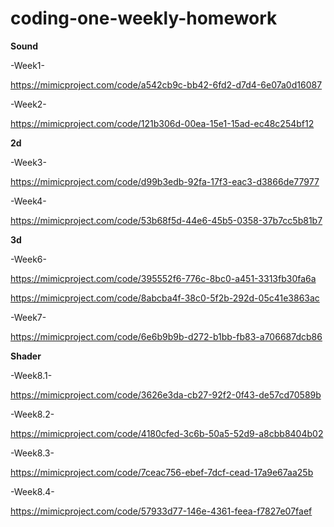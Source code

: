 # coding-one-weekly-homework

**Sound**

-Week1-

https://mimicproject.com/code/a542cb9c-bb42-6fd2-d7d4-6e07a0d16087

-Week2-

https://mimicproject.com/code/121b306d-00ea-15e1-15ad-ec48c254bf12

**2d**

-Week3-

https://mimicproject.com/code/d99b3edb-92fa-17f3-eac3-d3866de77977

-Week4-

https://mimicproject.com/code/53b68f5d-44e6-45b5-0358-37b7cc5b81b7

**3d**

-Week6-

https://mimicproject.com/code/395552f6-776c-8bc0-a451-3313fb30fa6a

https://mimicproject.com/code/8abcba4f-38c0-5f2b-292d-05c41e3863ac

-Week7-

https://mimicproject.com/code/6e6b9b9b-d272-b1bb-fb83-a706687dcb86

**Shader**

-Week8.1- 

https://mimicproject.com/code/3626e3da-cb27-92f2-0f43-de57cd70589b

-Week8.2-

https://mimicproject.com/code/4180cfed-3c6b-50a5-52d9-a8cbb8404b02

-Week8.3-

https://mimicproject.com/code/7ceac756-ebef-7dcf-cead-17a9e67aa25b

-Week8.4-

https://mimicproject.com/code/57933d77-146e-4361-feea-f7827e07faef
